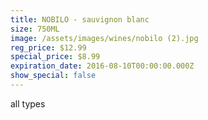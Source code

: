 ```yaml
---
title: NOBILO - sauvignon blanc
size: 750ML
image: /assets/images/wines/nobilo (2).jpg
reg_price: $12.99
special_price: $8.99
expiration_date: 2016-08-10T00:00:00.000Z
show_special: false
---
```



all types